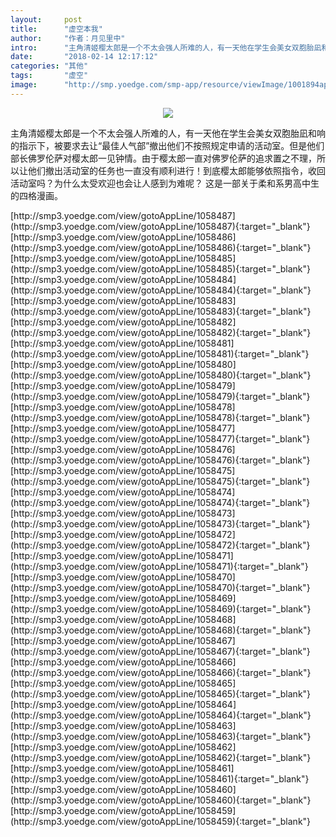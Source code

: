 ```yaml
---
layout:     post
title:      "虚空本我"
author:     "作者：月见里中"
intro:      "主角清姬樱太郎是一个不太会强人所难的人，有一天他在学生会美女双胞胎凪和响的指示下，被要求去让“最佳人气部”撤出他们不按照规定申请的活动室。但是他们部长佛罗伦萨对樱太郎一见钟情。由于樱太郎一直对佛罗伦萨的追求置之不理，所以让他们撤出活动室的任务也一直没有顺利进行！到底樱太郎能够依照指令，收回活动室吗？为什么太受欢迎也会让人感到为难呢？ 这是一部关于柔和系男高中生的四格漫画。"
date:       "2018-02-14 12:17:12"
categories: "其他"
tags:       "虚空"
image:      "http://smp.yoedge.com/smp-app/resource/viewImage/1001894appline.png"
---
```

<div style="text-align: center">
<p><img src="http://smp.yoedge.com/smp-app/resource/viewImage/1001894appline.png"/></p>
</div>
<p class="post-meta">
<span>主角清姬樱太郎是一个不太会强人所难的人，有一天他在学生会美女双胞胎凪和响的指示下，被要求去让“最佳人气部”撤出他们不按照规定申请的活动室。但是他们部长佛罗伦萨对樱太郎一见钟情。由于樱太郎一直对佛罗伦萨的追求置之不理，所以让他们撤出活动室的任务也一直没有顺利进行！到底樱太郎能够依照指令，收回活动室吗？为什么太受欢迎也会让人感到为难呢？ 这是一部关于柔和系男高中生的四格漫画。</span>
</p>
[http://smp3.yoedge.com/view/gotoAppLine/1058487](http://smp3.yoedge.com/view/gotoAppLine/1058487){:target="_blank"}
[http://smp3.yoedge.com/view/gotoAppLine/1058486](http://smp3.yoedge.com/view/gotoAppLine/1058486){:target="_blank"}
[http://smp3.yoedge.com/view/gotoAppLine/1058485](http://smp3.yoedge.com/view/gotoAppLine/1058485){:target="_blank"}
[http://smp3.yoedge.com/view/gotoAppLine/1058484](http://smp3.yoedge.com/view/gotoAppLine/1058484){:target="_blank"}
[http://smp3.yoedge.com/view/gotoAppLine/1058483](http://smp3.yoedge.com/view/gotoAppLine/1058483){:target="_blank"}
[http://smp3.yoedge.com/view/gotoAppLine/1058482](http://smp3.yoedge.com/view/gotoAppLine/1058482){:target="_blank"}
[http://smp3.yoedge.com/view/gotoAppLine/1058481](http://smp3.yoedge.com/view/gotoAppLine/1058481){:target="_blank"}
[http://smp3.yoedge.com/view/gotoAppLine/1058480](http://smp3.yoedge.com/view/gotoAppLine/1058480){:target="_blank"}
[http://smp3.yoedge.com/view/gotoAppLine/1058479](http://smp3.yoedge.com/view/gotoAppLine/1058479){:target="_blank"}
[http://smp3.yoedge.com/view/gotoAppLine/1058478](http://smp3.yoedge.com/view/gotoAppLine/1058478){:target="_blank"}
[http://smp3.yoedge.com/view/gotoAppLine/1058477](http://smp3.yoedge.com/view/gotoAppLine/1058477){:target="_blank"}
[http://smp3.yoedge.com/view/gotoAppLine/1058476](http://smp3.yoedge.com/view/gotoAppLine/1058476){:target="_blank"}
[http://smp3.yoedge.com/view/gotoAppLine/1058475](http://smp3.yoedge.com/view/gotoAppLine/1058475){:target="_blank"}
[http://smp3.yoedge.com/view/gotoAppLine/1058474](http://smp3.yoedge.com/view/gotoAppLine/1058474){:target="_blank"}
[http://smp3.yoedge.com/view/gotoAppLine/1058473](http://smp3.yoedge.com/view/gotoAppLine/1058473){:target="_blank"}
[http://smp3.yoedge.com/view/gotoAppLine/1058472](http://smp3.yoedge.com/view/gotoAppLine/1058472){:target="_blank"}
[http://smp3.yoedge.com/view/gotoAppLine/1058471](http://smp3.yoedge.com/view/gotoAppLine/1058471){:target="_blank"}
[http://smp3.yoedge.com/view/gotoAppLine/1058470](http://smp3.yoedge.com/view/gotoAppLine/1058470){:target="_blank"}
[http://smp3.yoedge.com/view/gotoAppLine/1058469](http://smp3.yoedge.com/view/gotoAppLine/1058469){:target="_blank"}
[http://smp3.yoedge.com/view/gotoAppLine/1058468](http://smp3.yoedge.com/view/gotoAppLine/1058468){:target="_blank"}
[http://smp3.yoedge.com/view/gotoAppLine/1058467](http://smp3.yoedge.com/view/gotoAppLine/1058467){:target="_blank"}
[http://smp3.yoedge.com/view/gotoAppLine/1058466](http://smp3.yoedge.com/view/gotoAppLine/1058466){:target="_blank"}
[http://smp3.yoedge.com/view/gotoAppLine/1058465](http://smp3.yoedge.com/view/gotoAppLine/1058465){:target="_blank"}
[http://smp3.yoedge.com/view/gotoAppLine/1058464](http://smp3.yoedge.com/view/gotoAppLine/1058464){:target="_blank"}
[http://smp3.yoedge.com/view/gotoAppLine/1058463](http://smp3.yoedge.com/view/gotoAppLine/1058463){:target="_blank"}
[http://smp3.yoedge.com/view/gotoAppLine/1058462](http://smp3.yoedge.com/view/gotoAppLine/1058462){:target="_blank"}
[http://smp3.yoedge.com/view/gotoAppLine/1058461](http://smp3.yoedge.com/view/gotoAppLine/1058461){:target="_blank"}
[http://smp3.yoedge.com/view/gotoAppLine/1058460](http://smp3.yoedge.com/view/gotoAppLine/1058460){:target="_blank"}
[http://smp3.yoedge.com/view/gotoAppLine/1058459](http://smp3.yoedge.com/view/gotoAppLine/1058459){:target="_blank"}


